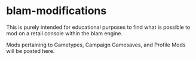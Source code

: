 # blam-modifications
This is purely intended for educational purposes to find what is possible to mod on a retail console within the blam engine.

Mods pertaining to Gametypes, Campaign Gamesaves, and Profile Mods will be posted here.
